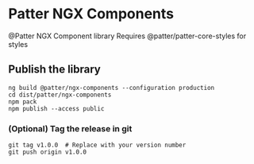 # Patter NGX Components

@Patter NGX Component library
Requires @patter/patter-core-styles for styles

## Publish the library
```
ng build @patter/ngx-components --configuration production
cd dist/patter/ngx-components
npm pack
npm publish --access public
```

### (Optional) Tag the release in git
```
git tag v1.0.0  # Replace with your version number
git push origin v1.0.0
```